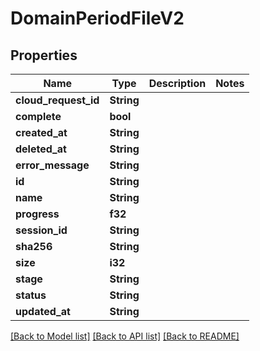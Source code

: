 # DomainPeriodFileV2

## Properties

Name | Type | Description | Notes
------------ | ------------- | ------------- | -------------
**cloud_request_id** | **String** |  | 
**complete** | **bool** |  | 
**created_at** | **String** |  | 
**deleted_at** | **String** |  | 
**error_message** | **String** |  | 
**id** | **String** |  | 
**name** | **String** |  | 
**progress** | **f32** |  | 
**session_id** | **String** |  | 
**sha256** | **String** |  | 
**size** | **i32** |  | 
**stage** | **String** |  | 
**status** | **String** |  | 
**updated_at** | **String** |  | 

[[Back to Model list]](../README.md#documentation-for-models) [[Back to API list]](../README.md#documentation-for-api-endpoints) [[Back to README]](../README.md)


